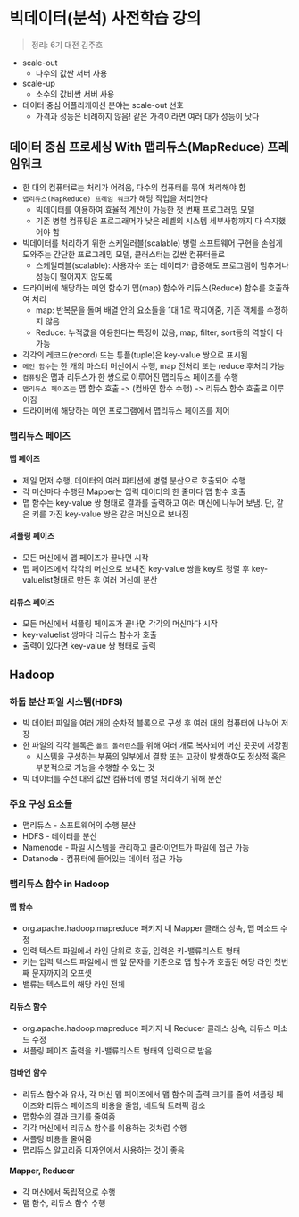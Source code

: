 # 빅데이터(분석) 사전학습 강의

> 정리: 6기 대전 김주호



- scale-out
  - 다수의 값싼 서버 사용
- scale-up
  - 소수의 값비싼 서버 사용
- 데이터 중심 어플리케이션 분야는 scale-out 선호
  - 가격과 성능은 비례하지 않음! 같은 가격이라면 여러 대가 성능이 낫다



## 데이터 중심 프로세싱 With 맵리듀스(MapReduce) 프레임워크

- 한 대의 컴퓨터로는 처리가 어려움, 다수의 컴퓨터를 묶어 처리해야 함
- `맵리듀스(MapReduce) 프레임 워크`가 해당 작업을 처리한다
  - 빅데이터를 이용하여 효율적 계산이 가능한 첫 번째 프로그래밍 모델
  - 기존 병렬 컴퓨팅은 프로그래머가 낮은 레벨의 시스템 세부사항까지 다 숙지했어야 함
- 빅데이터를 처리하기 위한 스케일러블(scalable) 병렬 소프트웨어 구현을 손쉽게 도와주는 간단한 프로그래밍 모델, 클러스터는 값싼 컴퓨터들로
  - 스케일러블(scalable): 사용자수 또는 데이터가 급증해도 프로그램이 멈추거나 성능이 떨어지지 않도록
- 드라이버에 해당하는 메인 함수가 맵(map) 함수와 리듀스(Reduce) 함수를 호출하여 처리
  - map: 반복문을 돌며 배열 안의 요소들을 1대 1로 짝지어줌, 기존 객체를 수정하지 않음
  - Reduce: 누적값을 이용한다는 특징이 있음, map, filter, sort등의 역할이 다 가능
- 각각의 레코드(record) 또는 튜플(tuple)은 key-value 쌍으로 표시됨
- `메인 함수`는 한 개의 마스터 머신에서 수행, map 전처리 또는 reduce 후처리 가능
- `컴퓨팅`은 맵과 리듀스가 한 쌍으로 이루어진 맵리듀스 페이즈를 수행
- `맵리듀스 페이즈`는 맵 함수 호출 -> (컴바인 함수 수행) -> 리듀스 함수 호출로 이루어짐
- 드라이버에 해당하는 메인 프로그램에서 맵리듀스 페이즈를 제어



### 맵리듀스 페이즈

#### 맵 페이즈

- 제일 먼저 수행, 데이터의 여러 파티션에 병렬 분산으로 호출되어 수행
- 각 머신마다 수행된 Mapper는 입력 데이터의 한 줄마다 맵 함수 호출
- 맵 함수는 key-value 쌍 형태로 결과를 출력하고 여러 머신에 나누어 보냄. 단, 같은 키를 가진 key-value 쌍은 같은 머신으로 보내짐

#### 셔플링 페이즈

- 모든 머신에서 맵 페이즈가 끝나면 시작
- 맵 페이즈에서 각각의 머신으로 보내진 key-value 쌍을 key로 정렬 후 key-valuelist형태로 만든 후 여러 머신에 분산

#### 리듀스 페이즈

- 모든 머신에서 셔플링 페이즈가 끝나면 각각의 머신마다 시작
- key-valuelist 쌍마다 리듀스 함수가 호출
- 출력이 있다면 key-value 쌍 형태로 출력



## Hadoop

### 하둡 분산 파일 시스템(HDFS)

- 빅 데이터 파일을 여러 개의 순차적 블록으로 구성 후 여러 대의 컴퓨터에 나누어 저장
- 한 파일의 각각 블록은 `폴트 톨러런스`를 위해 여러 개로 복사되어 머신 곳곳에 저장됨
  - 시스템을 구성하는 부품의 일부에서 결함 또는 고장이 발생하여도 정상적 혹은 부분적으로 기능을 수행할 수 있는 것
- 빅 데이터를 수천 대의 값싼 컴퓨터에 병렬 처리하기 위해 분산



### 주요 구성 요소들

- 맵리듀스 - 소프트웨어의 수행 분산
- HDFS - 데이터를 분산
- Namenode - 파일 시스템을 관리하고 클라이언트가 파일에 접근 가능
- Datanode - 컴퓨터에 들어있는 데이터 접근 가능



### 맵리듀스 함수 in Hadoop

#### 맵 함수

- org.apache.hadoop.mapreduce 패키지 내 Mapper 클래스 상속, 맵 메소드 수정
- 입력 텍스트 파일에서 라인 단위로 호출, 입력은 키-밸류리스트 형태
- 키는 입력 텍스트 파일에서 맨 앞 문자를 기준으로 맵 함수가 호출된 해당 라인 첫번째 문자까지의 오프셋
- 밸류는 텍스트의 해당 라인 전체

#### 리듀스 함수

- org.apache.hadoop.mapreduce 패키지 내 Reducer 클래스 상속, 리듀스 메소드 수정
- 셔플링 페이즈 출력을 키-밸류리스트 형태의 입력으로 받음

#### 컴바인 함수

- 리듀스 함수와 유사, 각 머신 맵 페이즈에서 맵 함수의 출력 크기를 줄여 셔플링 페이즈와 리듀스 페이즈의 비용을 줄임, 네트웍 트래픽 감소
- 맵함수의 결과 크기를 줄여줌
- 각각 머신에서 리듀스 함수를 이용하는 것처럼 수행
- 셔플링 비용을 줄여줌
- 맵리듀스 알고리즘 디자인에서 사용하는 것이 좋음

#### Mapper, Reducer

- 각 머신에서 독립적으로 수행
- 맵 함수, 리듀스 함수 수행